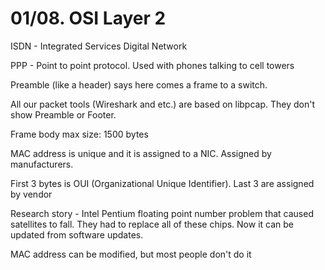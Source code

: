 # 01/08. OSI Layer 2

ISDN - Integrated Services Digital Network

PPP - Point to point protocol. Used with phones talking to cell towers



Preamble (like a header) says here comes a frame to a switch.

All our packet tools (Wireshark and etc.) are based on libpcap. They don't show Preamble or Footer.



Frame body max size: 1500 bytes



MAC address is unique and it is assigned to a NIC. Assigned by manufacturers.

First 3 bytes is OUI (Organizational Unique Identifier). Last 3 are assigned by vendor



Research story - Intel Pentium floating point number problem that caused satellites to fall. They had to replace all of these chips. Now it can be updated from software updates.



MAC address can be modified, but most people don't do it
